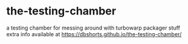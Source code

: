 # the-testing-chamber
a testing chamber for messing around with turbowarp packager stuff  
extra info available at https://dbshorts.github.io/the-testing-chamber/
